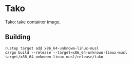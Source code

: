 # Tako

Tako: take container image.

## Building

    rustup target add x86_64-unknown-linux-musl
    cargo build --release --target=x86_64-unknown-linux-musl
    target/x86_64-unknown-linux-musl/release/tako
